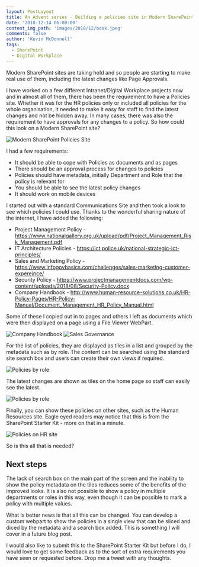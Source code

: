 ```yaml
---
layout: PostLayout
title: An Advent series - Building a policies site in Modern SharePoint and Page Approval
date: '2018-12-14 06:00:00'
content_img_path: 'images/2018/12/book.jpeg'
comments: false
author: 'Kevin McDonnell'
tags:
  - SharePoint
  - Digital Workplace
---
```


Modern SharePoint sites are taking hold and so people are starting to make real use of them, including the latest changes like Page Approvals.

I have worked on a few different Intranet/Digital Workplace projects now and in almost all of them, there has been the requirement to have a Policies site. Whether it was for the HR policies only or included all policies for the whole organisation, it needed to make it easy for staff to find the latest changes and not be hidden away. In many cases, there was also the requirement to have approvals for any changes to a policy. So how could this look on a Modern SharePoint site?

![Modern SharePoint Policies Site](/images/2018/12/ModernSharePointPoliciesSite.PNG)

I had a few requirements:

- It should be able to cope with Policies as documents and as pages
- There should be an approval process for changes to policies
- Policies should have metadata, initially Department and Role that the policy is relevant for
- You should be able to see the latest policy changes
- It should work on mobile devices

I started out with a standard Communications Site and then took a look to see which policies I could use. Thanks to the wonderful sharing nature of the internet, I have added the following:

- Project Management Policy - https://www.nationalgallery.org.uk/upload/pdf/Project_Management_Risk_Management.pdf
- IT Architecture Policies - https://ict.police.uk/national-strategic-ict-principles/
- Sales and Marketing Policy - https://www.infogovbasics.com/challenges/sales-marketing-customer-expereince/
- Security Policy - https://www.projectmanagementdocs.com/wp-content/uploads/2018/08/Security-Policy.docx
- Company Handbook - http://www.human-resource-solutions.co.uk/HR-Policy-Pages/HR-Policy-Manual/Document_Management_HR_Policy_Manual.html

Some of these I copied out in to pages and others I left as documents which were then displayed on a page using a File Viewer WebPart.

![Company Handbook](/images/2018/12/ModernSharePointCompanyHandbook.PNG)
![Sales Governance](/images/2018/12/ModernSharePointSalesGovernance.PNG)

For the list of policies, they are displayed as tiles in a list and grouped by the metadata such as by role. The content can be searched using the standard site search box and users can create their own views if required.

![Policies by role](/images/2018/12/ModernSharePointPoliciesByRole.PNG)

The latest changes are shown as tiles on the home page so staff can easily see the latest.

![Policies by role](/images/2018/12/ModernSharePointLatestChanges.PNG)

Finally, you can show these policies on other sites, such as the Human Resources site. Eagle eyed readers may notice that this is from the SharePoint Starter Kit - more on that in a minute.

![Policies on HR site](/images/2018/12/ModernSharePointCrossSitePolicies.PNG)

So is this all that is needed?

## Next steps

The lack of search box on the main part of the screen and the inability to show the policy metadata on the tiles reduces some of the benefits of the improved looks. It is also not possible to show a policy in multiple departments or roles in this way, even though it can be possible to mark a policy with multiple values.

What is better news is that all this can be changed. You can develop a custom webpart to show the policies in a single view that can be sliced and diced by the metadata and a search box added. This is something I will cover in a future blog post.

I would also like to submit this to the SharePoint Starter Kit but before I do, I would love to get some feedback as to the sort of extra requirements you have seen or requested before. Drop me a tweet with any thoughts.
